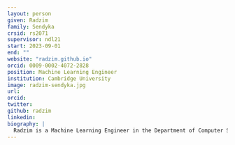 ```yaml
---
layout: person
given: Radzim
family: Sendyka
crsid: rs2071
supervisor: ndl21
start: 2023-09-01
end: ""
website: "radzim.github.io"
orcid: 0009-0002-4072-2828
position: Machine Learning Engineer
institution: Cambridge University
image: radzim-sendyka.jpg
url: 
orcid:
twitter: 
github: radzim
linkedin: 
biography: |
  Radzim is a Machine Learning Engineer in the Department of Computer Science and Technology, where he explores the practical applications of data science and machine learning in real-world contexts, with emphasis on collaboration with domain experts from various scientific fields, like Assyriology.
---
```

